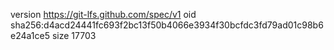 version https://git-lfs.github.com/spec/v1
oid sha256:d4acd24441fc693f2bc13f50b4066e3934f30bcfdc3fd79ad01c98b6e24a1ce5
size 17703
